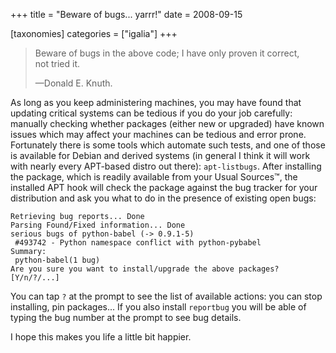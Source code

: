 +++
title = "Beware of bugs... yarrr!"
date = 2008-09-15

[taxonomies]
categories = ["igalia"]
+++

> Beware of bugs in the above code; I have only proven it correct,  
>  not tried it.
>
> —Donald E. Knuth.

As long as you keep administering machines, you may have found that
updating critical systems can be tedious if you do your job carefully:
manually checking whether packages (either new or upgraded) have known
issues which may affect your machines can be tedious and error prone.
Fortunately there is some tools which automate such tests, and one of
those is available for Debian and derived systems (in general I think it
will work with nearly every APT-based distro out there): `apt-listbugs`.
After installing the package, which is readily available from your Usual
Sources™, the installed APT hook will check the package against the bug
tracker for your distribution and ask you what to do in the presence of
existing open bugs:

    Retrieving bug reports... Done
    Parsing Found/Fixed information... Done
    serious bugs of python-babel (-> 0.9.1-5) 
     #493742 - Python namespace conflict with python-pybabel
    Summary:
     python-babel(1 bug)
    Are you sure you want to install/upgrade the above packages? [Y/n/?/...]

You can tap `?` at the prompt to see the list of available actions: you
can stop installing, pin packages... If you also install `reportbug` you
will be able of typing the bug number at the prompt to see bug details.

I hope this makes you life a little bit happier.
